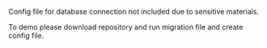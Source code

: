 Config file for database connection not included due to sensitive materials.

To demo please download repository and run migration file and create config file.